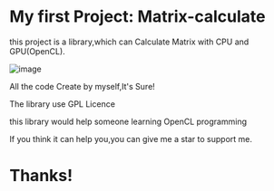 # My first Project:    Matrix-calculate

this project is a library,which can Calculate Matrix with CPU and GPU(OpenCL).

![image](https://github.com/cpp-deep-learning/Matrix-calculate/assets/54460355/e697ddf3-994c-4bdf-b58d-d88e54800775)


All the code Create by myself,It's Sure!

The library use GPL Licence

this library would help someone learning OpenCL programming

If you think it can help you,you can give me a star to support me.

# Thanks!
